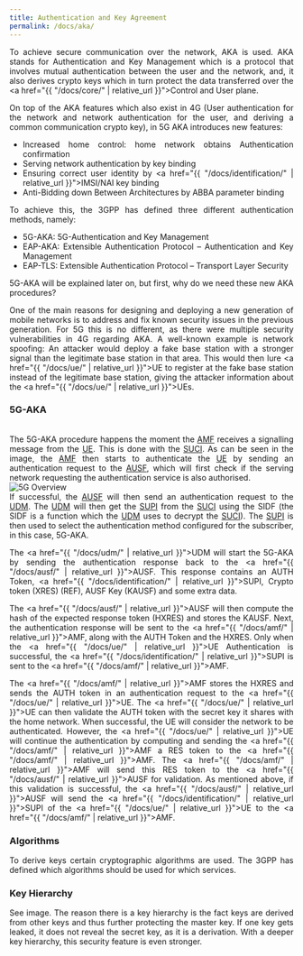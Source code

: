 ```yaml
---
title: Authentication and Key Agreement
permalink: /docs/aka/
---
```

<style>body {text-align: justify}</style>
To achieve secure communication over the network, AKA is used. AKA stands for Authentication and Key Management which is a protocol that involves mutual authentication between the user and the network, and, it also derives crypto keys which in turn protect the data transferred over the <a href="{{ "/docs/core/" | relative_url }}">Control and User plane</a>.

On top of the AKA features which also exist in 4G (User authentication for the network and network authentication for the user, and deriving a common communication crypto key), in 5G AKA introduces new features:

* Increased home control: home network obtains Authentication confirmation
* Serving network authentication by key binding
* Ensuring correct user identity by <a href="{{ "/docs/identification/" | relative_url }}">IMSI</a>/NAI key binding
* Anti-Bidding down Between Architectures by ABBA parameter binding

To achieve this, the 3GPP has defined three different authentication methods, namely:
* 5G-AKA: 5G-Authentication and Key Management
* EAP-AKA: Extensible Authentication Protocol – Authentication and Key Management
* EAP-TLS: Extensible Authentication Protocol – Transport Layer Security

5G-AKA will be explained later on, but first, why do we need these new AKA procedures?

One of the main reasons for designing and deploying a new generation of mobile networks is to address and fix known security issues in the previous generation. For 5G this is no different, as there were multiple security vulnerabilities in 4G regarding AKA. A well-known example is network spoofing: An attacker would deploy a fake base station with a stronger signal than the legitimate base station in that area. This would then lure <a href="{{ "/docs/ue/" | relative_url }}">UE</a> to register at the fake base station instead of the legitimate base station, giving the attacker information about the <a href="{{ "/docs/ue/" | relative_url }}">UEs</a>.

### 5G-AKA
<div class="row">
    <div style="text-align: justify" class="col-md-4">
    <br>
        The 5G-AKA procedure happens the moment the <a href="{{ "/docs/amf/" | relative_url }}">AMF</a> receives a signalling message from the <a href="{{ "/docs/ue/" | relative_url }}">UE</a>. This is done with the <a href="{{ "/docs/identification/" | relative_url }}">SUCI</a>.
        As can be seen in the image, the <a href="{{ "/docs/amf/" | relative_url }}">AMF</a> then starts to authenticate the <a href="{{ "/docs/ue/" | relative_url }}">UE</a> by sending an authentication request to the <a href="{{ "/docs/ausf/" | relative_url }}">AUSF</a>, which will first check if the serving network requesting the authentication service is also authorised. 
    </div>
    <div class="col-md-8">
        <img src="{{ "/assets/img/Sec/SUPI_ENCR.png" | relative_url }}" alt="5G Overview" class="img-responsive center">
        <br>
    </div>
</div>
If successful, the <a href="{{ "/docs/ausf/" | relative_url }}">AUSF</a> will then send an authentication request to the <a href="{{ "/docs/udm/" | relative_url }}">UDM</a>. The <a href="{{ "/docs/udm/" | relative_url }}">UDM</a> will then get the <a href="{{ "/docs/identification/" | relative_url }}">SUPI</a> from the <a href="{{ "/docs/identification/" | relative_url }}">SUCI</a> using the SIDF (the SIDF is a function which the <a href="{{ "/docs/udm/" | relative_url }}">UDM</a> uses to decrypt the <a href="{{ "/docs/identification/" | relative_url }}">SUCI</a>). The <a href="{{ "/docs/identification/" | relative_url }}">SUPI</a> is then used to select the authentication method configured for the subscriber, in this case, 5G-AKA.

The <a href="{{ "/docs/udm/" | relative_url }}">UDM</a> will start the 5G-AKA by sending the authentication response back to the <a href="{{ "/docs/ausf/" | relative_url }}">AUSF</a>. This response contains an AUTH Token, <a href="{{ "/docs/identification/" | relative_url }}">SUPI</a>, Crypto token (XRES) (REF), AUSF Key (KAUSF) and some extra data.

The <a href="{{ "/docs/ausf/" | relative_url }}">AUSF</a> will then compute the hash of the expected response token (HXRES) and stores the KAUSF. Next, the authentication response will be sent to the <a href="{{ "/docs/amf/" | relative_url }}">AMF</a>, along with the AUTH Token and the HXRES. Only when the <a href="{{ "/docs/ue/" | relative_url }}">UE</a> Authentication is successful, the <a href="{{ "/docs/identification/" | relative_url }}">SUPI</a> is sent to the <a href="{{ "/docs/amf/" | relative_url }}">AMF</a>.

The <a href="{{ "/docs/amf/" | relative_url }}">AMF</a> stores the HXRES and sends the AUTH token in an authentication request to the <a href="{{ "/docs/ue/" | relative_url }}">UE</a>. The <a href="{{ "/docs/ue/" | relative_url }}">UE</a> can then validate the AUTH token with the secret key it shares with the home network. When successful, the UE will consider the network to be authenticated. However, the <a href="{{ "/docs/ue/" | relative_url }}">UE</a> will continue the authentication by computing and sending the <a href="{{ "/docs/amf/" | relative_url }}">AMF</a> a RES token to the <a href="{{ "/docs/amf/" | relative_url }}">AMF</a>. The <a href="{{ "/docs/amf/" | relative_url }}">AMF</a> will send this RES token to the <a href="{{ "/docs/ausf/" | relative_url }}">AUSF</a> for validation. As mentioned above, if this validation is successful, the <a href="{{ "/docs/ausf/" | relative_url }}">AUSF</a> will send the <a href="{{ "/docs/identification/" | relative_url }}">SUPI</a> of the <a href="{{ "/docs/ue/" | relative_url }}">UE</a> to the <a href="{{ "/docs/amf/" | relative_url }}">AMF</a>.

<div class="row">
    <div style="text-align: justify" class="col-md-5">
        <h3>Algorithms</h3>
        To derive keys certain cryptographic algorithms are used. The 3GPP has defined which algorithms should be used for which services.
    </div>
    <div class="col-md-7">
        <h3>Key Hierarchy</h3>
        See image. The reason there is a key hierarchy is the fact keys are derived from other keys and thus further protecting the master key. If one key gets leaked, it does not reveal the secret key, as it is a derivation. With a deeper key hierarchy, this security feature is even stronger.
    </div>
</div>

<!-- <img src="{{ "/assets/img/Sec/SUCI_Flow.png" | relative_url }}" alt="5G Overview" class="img-responsive center"> -->

<!-- ## Home Control (for the AKA page)

Home control is a new 5G security feature for the AKA that is used to verify the location of a device when it is roaming, i.e., connected to a "visited network". During the Authentication and Key Agreement in the roaming scenario, the home network is able to verify if a UE is actually in the visited network when it receives a request from a visited network. 

Home control was added to address vulnerabilities of 3G and 4G. These vulnerabilities allow attackers to send false messages to the home network, pretending to be visiting the network. These fake messages were used to request sensitive information such as authentication tokens and derived keys. That information could then be used to intercept voice calls and text messages. -->